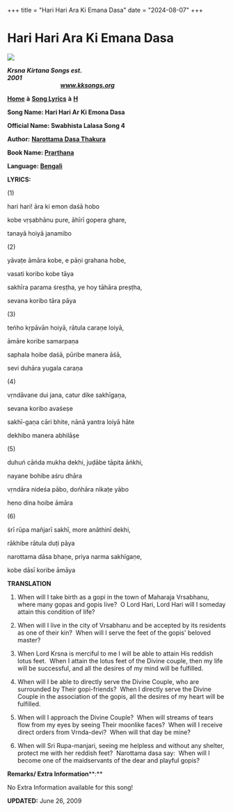 +++
title = "Hari Hari Ara Ki Emana Dasa"
date = "2024-08-07"
+++

# Hari Hari Ara Ki Emana Dasa
**[![](http://kksongs.org/image_files/image002.jpg)](http://kksongs.org/)**

**_Krsna_** **_Kirtana Songs est. 2001_**                                                                                                                                                      **_www.kksongs.org_**

**[Home](http://kksongs.org/)** **à** **[Song Lyrics](http://kksongs.org/lyrics.html)** **à** **[H](http://kksongs.org/songs/song_h.html)**

**Song Name: Hari Hari Ar Ki Emona Dasa**

**Official Name: Swabhista Lalasa Song 4**

**Author:** [**Narottama** **Dasa Thakura**](http://kksongs.org/authors/list/narottama.html)

**Book Name: [Prarthana](http://kksongs.org/authors/prarthana.html)**

**Language: [Bengali](http://kksongs.org/language/list/bengali.html)**

**LYRICS:**

(1)

hari hari! āra ki emon daśā hobo

kobe vṛṣabhānu pure, āhīrī gopera ghare,

tanayā hoiyā janamibo

(2)

yāvaṭe āmāra kobe, e pāṇi grahana hobe,

vasati koribo kobe tāya

sakhīra parama śreṣṭha, ye hoy tāhāra preṣṭha,

sevana koribo tāra pāya

(3)

teńho kṛpāvān hoiyā, rātula caraṇe loiyā,

āmāre koribe samarpaṇa

saphala hoibe daśā, pūribe manera āśā,

sevi duhāra yugala caraṇa

(4)

vṛndāvane dui jana, catur dike sakhīgaṇa,

sevana koribo avaśeṣe

sakhī-gaṇa cāri bhite, nānā yantra loiyā hāte

dekhibo manera abhilāṣe

(5)

duhuń cāńda mukha dekhi, juḍābe tāpita āńkhi,

nayane bohibe aśru dhāra

vṛndāra nideśa pābo, dońhāra nikaṭe yābo

heno dina hoibe āmāra

(6)

śrī rūpa mañjarī sakhī, more anāthinī dekhi,

rākhibe rātula duṭi pāya

narottama dāsa bhaṇe, priya narma sakhīgaṇe,

kobe dāsī koribe āmāya

**TRANSLATION**

1) When will I take birth as a gopi in the town of Maharaja Vrsabhanu, where many gopas and gopis live?  O Lord Hari, Lord Hari will I someday attain this condition of life?

2) When will I live in the city of Vrsabhanu and be accepted by its residents as one of their kin?  When will I serve the feet of the gopis' beloved master?

3) When Lord Krsna is merciful to me I will be able to attain His reddish lotus feet.  When I attain the lotus feet of the Divine couple, then my life will be successful, and all the desires of my mind will be fulfilled.

4) When will I be able to directly serve the Divine Couple, who are surrounded by Their gopi\-friends?  When I directly serve the Divine Couple in the association of the gopis, all the desires of my heart will be fulfilled.

5) When will I approach the Divine Couple?  When will streams of tears flow from my eyes by seeing Their moonlike faces?  When will I receive direct orders from Vrnda-devi?  When will that day be mine?

6) When will Sri Rupa-manjari, seeing me helpless and without any shelter, protect me with her reddish feet?  Narottama dasa say:  When will I become one of the maidservants of the dear and playful gopis?

**Remarks/ Extra Information****:**

No Extra Information available for this song!

**UPDATED:** June 26, 2009
